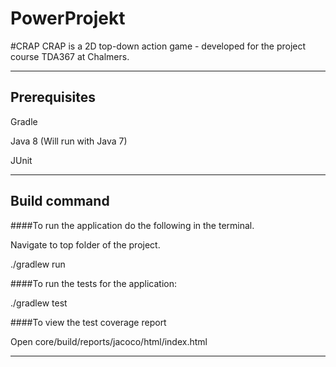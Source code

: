 # PowerProjekt


#CRAP
CRAP is a 2D top-down action game - developed for the project course TDA367 at Chalmers.

-------

Prerequisites
-------------
Gradle

Java 8 (Will run with Java 7)

JUnit

----------

Build command
--------------------
####To run the application do the following in the terminal.

Navigate to top folder of the project.

./gradlew run

####To run the tests for the application:

./gradlew test

####To view the test coverage report

Open core/build/reports/jacoco/html/index.html

-------------------------
